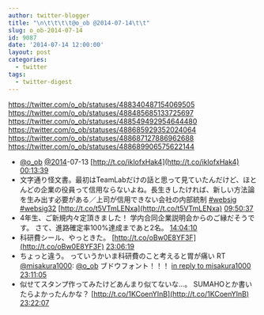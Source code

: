 ```yaml
---
author: twitter-blogger
title: "\n\t\t\t\t@o_ob @2014-07-14\t\t"
slug: o_ob-2014-07-14
id: 9087
date: '2014-07-14 12:00:00'
layout: post
categories:
  - twitter
tags:
  - twitter-digest
---
```


https://twitter.com/o_ob/statuses/488340487154069505 https://twitter.com/o_ob/statuses/488485685133725697 https://twitter.com/o_ob/statuses/488549492954644480 https://twitter.com/o_ob/statuses/488685929352024064 https://twitter.com/o_ob/statuses/488687127886962688 https://twitter.com/o_ob/statuses/488689906575622144  

*   [@o_ob](https://twitter.com/o_ob) [@2014](https://twitter.com/2014)-07-13 [http://t.co/iklofxHak4](http://t.co/iklofxHak4) [00:13:39](https://twitter.com/o_ob/statuses/488340487154069505)
*   文字通り怪文書。最初はTeamLabだけの話と思って見ていたんだけど、ほとんどの企業の役員って信用ならないよね。長生きしたければ、新しい方法論を生み出す必要がある／上司が信用できない会社の内部統制 [#websig](https://twitter.com/search?q=%23websig&src=hash) [#websig32](https://twitter.com/search?q=%23websig32&src=hash) [http://t.co/t5VTmLENxa](http://t.co/t5VTmLENxa) [09:50:37](https://twitter.com/o_ob/statuses/488485685133725697)
*   4年生、ご新規内々定頂きました！ 学内合同企業説明会からのご縁だそうです。 さて、進路確定率100%達成まであと2名。 [14:04:10](https://twitter.com/o_ob/statuses/488549492954644480)
*   科研費シール、やっときた。 [http://t.co/oBw0E8YF3F](http://t.co/oBw0E8YF3F) [23:06:19](https://twitter.com/o_ob/statuses/488685929352024064)
*   ちょっと違う。 っていうかいま科研費のこと考えると胃が痛い RT [@misakura1000](https://twitter.com/misakura1000): [@o_ob](https://twitter.com/o_ob) ブドウフォント！！！ [in reply to misakura1000](https://twitter.com/misakura1000/statuses/488686538255921154) [23:11:05](https://twitter.com/o_ob/statuses/488687127886962688)
*   似せてスタンプ作ってみたけどあんまり似てないな...。 SUMAHOとか書いたらよかったんかな？ [http://t.co/1KCoenYInB](http://t.co/1KCoenYInB) [23:22:07](https://twitter.com/o_ob/statuses/488689906575622144)